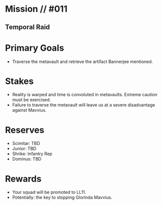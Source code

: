 # Mission // #011
## Temporal Raid
# Primary Goals
- Traverse the metavault and retrieve the artifact Bannerjee mentioned.

# Stakes
- Reality is warped and time is convoluted in metavaults. Extreme caution must be exercised.
- Failure to traverse the metavault will leave us at a severe disadvantage against Mavvius.

# Reserves
- Scimitar: TBD
- Junior: TBD
- Shrike: Infantry Rep
- Dominus: TBD

# Rewards
- Your squad will be promoted to LL11.
- Potentially: the key to stopping Glorinda Mavvius.